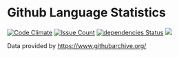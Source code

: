 # Github Language Statistics
[![Code Climate](https://codeclimate.com/github/madnight/github-stats/badges/gpa.svg)](https://codeclimate.com/github/madnight/github-stats)
[![Issue Count](https://codeclimate.com/github/madnight/github-stats/badges/issue_count.svg)](https://codeclimate.com/github/madnight/github-stats)
[![dependencies Status](https://david-dm.org/madnight/github-stats/status.svg)](https://david-dm.org/madnight/github-stats)
![](https://i.imgur.com/8z1p9io.png)

Data provided by https://www.githubarchive.org/
